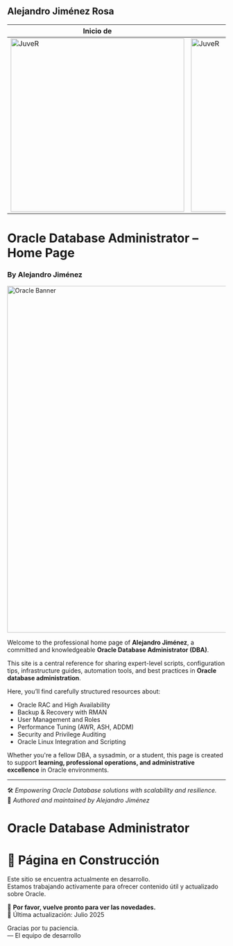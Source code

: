 ## Alejandro Jiménez Rosa

<table>
<thead>
<tr>
  <th>Inicio de</th>
  <th>Manual de Oracle - AJ</th>
</tr>
</thead>
<tbody>



<tr>
  <td><img src="https://avatars2.githubusercontent.com/u/7384546?s=460&v=4?format=jpg&name=large" alt="JuveR" width="400px" ></td>
  <td><img 
  src="https://encrypted-tbn0.gstatic.com/images?q=tbn:ANd9GcSrYKpaNW87lNB2oB8AIr-Q5AKldA0CuR1diw&s?format=jpg&name=large"
     alt="JuveR" width="400px" height="400px"></td>
</tr>


</tbody>
</table>

# 
# Oracle Database Administrator – Home Page  
### By Alejandro Jiménez

<img src="https://upload.wikimedia.org/wikipedia/commons/thumb/5/50/Oracle_logo.svg/512px-Oracle_logo.svg.png" alt="Oracle Banner" width="800px">

Welcome to the professional home page of **Alejandro Jiménez**, a committed and knowledgeable **Oracle Database Administrator (DBA)**.

This site is a central reference for sharing expert-level scripts, configuration tips, infrastructure guides, automation tools, and best practices in **Oracle database administration**.

Here, you’ll find carefully structured resources about:
- Oracle RAC and High Availability
- Backup & Recovery with RMAN
- User Management and Roles
- Performance Tuning (AWR, ASH, ADDM)
- Security and Privilege Auditing
- Oracle Linux Integration and Scripting

Whether you're a fellow DBA, a sysadmin, or a student, this page is created to support **learning, professional operations, and administrative excellence** in Oracle environments.

---

🛠️ *Empowering Oracle Database solutions with scalability and resilience.*  
📍 *Authored and maintained by Alejandro Jiménez*

# Oracle Database Administrator

# 🚧 Página en Construcción

Este sitio se encuentra actualmente en desarrollo.  
Estamos trabajando activamente para ofrecer contenido útil y actualizado sobre Oracle.

🔧 **Por favor, vuelve pronto para ver las novedades.**  
📅 Última actualización: Julio 2025

Gracias por tu paciencia.  
— El equipo de desarrollo
